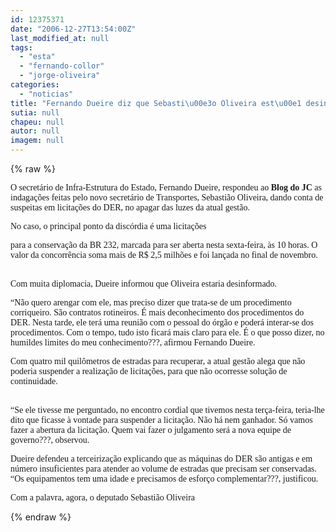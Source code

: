 ```yaml
---
id: 12375371
date: "2006-12-27T13:54:00Z"
last_modified_at: null
tags:
  - "esta"
  - "fernando-collor"
  - "jorge-oliveira"
categories:
  - "noticias"
title: "Fernando Dueire diz que Sebasti\u00e3o Oliveira est\u00e1 desinformado sobre as licita\u00e7\u00f5es do DER"
sutia: null
chapeu: null
autor: null
imagem: null
---
```

{% raw %}
<p><P><FONT face=Verdana>O secretário de Infra-Estrutura do Estado, Fernando Dueire, respondeu ao <STRONG>Blog do JC</STRONG> as indagações feitas pelo novo secretário de Transportes, Sebastião Oliveira, dando conta de suspeitas em licitações do DER, no apagar das luzes da atual gestão. </FONT></P></p>
<p><P><FONT face=Verdana>No caso, o principal ponto da discórdia é uma licitações</p>
<p> para a conservação da BR 232, marcada para ser aberta nesta sexta-feira, às 10 horas. O valor da concorrência soma mais de R$ 2,5 milhões e foi lançada no final de novembro.</FONT></P><FONT face=Verdana></p>
<p><P><BR>Com muita diplomacia, Dueire informou que Oliveira estaria desinformado. </P></p>
<p><P></FONT><FONT face=Verdana>“Não quero arengar com ele, mas preciso dizer que trata-se de um procedimento corriqueiro. São contratos rotineiros. É mais deconhecimento dos procedimentos do DER. Nesta tarde, ele terá uma reunião com o pessoal do órgão e poderá interar-se dos procedimentos. Com o tempo, tudo isto ficará mais claro para ele. É o que posso dizer, no humildes limites do meu conhecimento???, afirmou Fernando Dueire.<BR></P></FONT></p>
<p><P><FONT face=Verdana>Com quatro mil quilômetros de estradas para recuperar, a atual gestão alega que não poderia suspender a realização de licitações, para que não ocorresse solução de continuidade.</FONT></P></p>
<p><P><FONT face=Verdana><BR>“Se ele tivesse me perguntado, no encontro cordial que tivemos nesta terça-feira, teria-lhe dito que ficasse à vontade para suspender a licitação. Não há nem ganhador. Só vamos fazer a abertura da licitação. Quem vai fazer o julgamento será a nova equipe de governo???, observou.<BR></P></FONT></p>
<p><P><FONT face=Verdana>Dueire defendeu a terceirização explicando que as máquinas do DER são antigas e em número insuficientes para atender ao volume de estradas que precisam ser conservadas. “Os equipamentos tem uma idade e precisamos de esforço complementar???, justificou.</FONT></P></p>
<p><P><FONT face=Verdana>Com a palavra, agora, o deputado Sebastião Oliveira</FONT></P> </p>
{% endraw %}